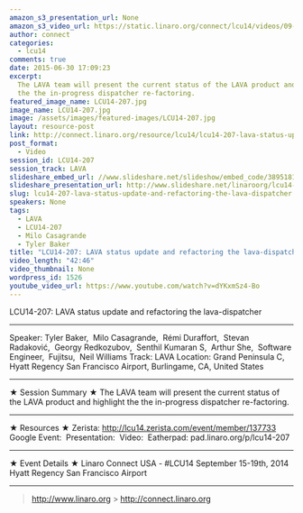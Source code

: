 ```yaml
---
amazon_s3_presentation_url: None
amazon_s3_video_url: https://static.linaro.org/connect/lcu14/videos/09-16-Tuesday/LCU14-207-%20LAVA%20status%20update%20and%20refactoring%20the%20lava-dispatcher.mp4
author: connect
categories:
  - lcu14
comments: true
date: 2015-06-30 17:09:23
excerpt:
  The LAVA team will present the current status of the LAVA product and highlight
  the the in-progress dispatcher re-factoring.
featured_image_name: LCU14-207.jpg
image_name: LCU14-207.jpg
image: /assets/images/featured-images/LCU14-207.jpg
layout: resource-post
link: http://connect.linaro.org/resource/lcu14/lcu14-207-lava-status-update-and-refactoring-the-lava-dispatcher/
post_format:
  - Video
session_id: LCU14-207
session_track: LAVA
slideshare_embed_url: //www.slideshare.net/slideshow/embed_code/38951819
slideshare_presentation_url: http://www.slideshare.net/linaroorg/lcu14-207-refactoring-the-lavadispatcher
slug: lcu14-207-lava-status-update-and-refactoring-the-lava-dispatcher
speakers: None
tags:
  - LAVA
  - LCU14-207
  - Milo Casagrande
  - Tyler Baker
title: "LCU14-207: LAVA status update and refactoring the lava-dispatcher"
video_length: "42:46"
video_thumbnail: None
wordpress_id: 1526
youtube_video_url: https://www.youtube.com/watch?v=dYKxmSz4-Bo
---
```


LCU14-207: LAVA status update and refactoring the lava-dispatcher

---

Speaker: Tyler Baker, 
Milo Casagrande, 
Rémi Duraffort, 
Stevan Radaković, 
Georgy Redkozubov, 
Senthil Kumaran S, 
Arthur She, 
Software Engineer, 
Fujitsu, 
Neil Williams
Track: LAVA
Location: Grand Peninsula C, Hyatt Regency San Francisco Airport, Burlingame, CA, United States

---

★ Session Summary ★
The LAVA team will present the current status of the LAVA product and highlight the the in-progress dispatcher re-factoring.

---

★ Resources ★
Zerista: http://lcu14.zerista.com/event/member/137733
Google Event: 
Presentation: 
Video: 
Eatherpad: pad.linaro.org/p/lcu14-207

---

★ Event Details ★
Linaro Connect USA - #LCU14
September 15-19th, 2014
Hyatt Regency San Francisco Airport

---

> http://www.linaro.org > http://connect.linaro.org

